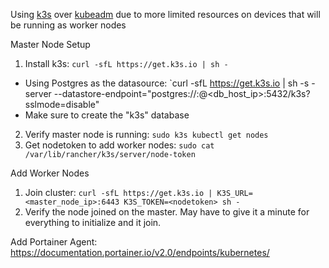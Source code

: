 Using [k3s](https://rancher.com/docs/k3s/latest/en/quick-start/#install-script) over [kubeadm](https://kubernetes.io/docs/setup/production-environment/tools/kubeadm/install-kubeadm/) due to more limited resources on devices that will be running as worker nodes

Master Node Setup

1. Install k3s: `curl -sfL https://get.k3s.io | sh -`
  * Using Postgres as the datasource: `curl -sfL https://get.k3s.io | sh -s - server   --datastore-endpoint="postgres://<user>:<pass>@<db_host_ip>:5432/k3s?sslmode=disable"
  * Make sure to create the "k3s" database
2. Verify master node is running: `sudo k3s kubectl get nodes`
3. Get nodetoken to add worker nodes: `sudo cat /var/lib/rancher/k3s/server/node-token`

Add Worker Nodes

1. Join cluster: `curl -sfL https://get.k3s.io | K3S_URL=<master_node_ip>:6443 K3S_TOKEN=<nodetoken> sh -`
2. Verify the node joined on the master. May have to give it a minute for everything to initialize and it join.

Add Portainer Agent: https://documentation.portainer.io/v2.0/endpoints/kubernetes/